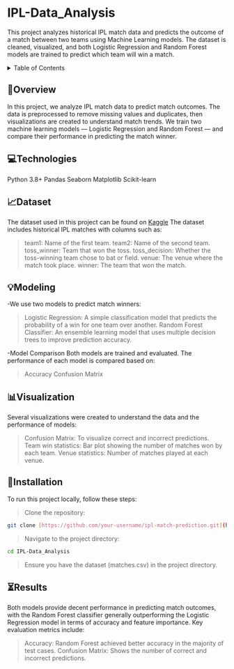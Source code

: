 # IPL-Data_Analysis
This project analyzes historical IPL match data and predicts the outcome of a match between two teams using Machine Learning models. The dataset is cleaned, visualized, and both Logistic Regression and Random Forest models are trained to predict which team will win a match.

<details>
<summary>Table of Contents</summary>
- [Overview](#Overview)
- [Technologies](#Technologies)
- [Dataset](#Dataset)
- [Modeling](#Modeling)
- [Visualization](#Visualization)
- [Installation](#Installation)
- [Results](#Results)
  
</details>

## 📑Overview
In this project, we analyze IPL match data to predict match outcomes. The data is preprocessed to remove missing values and duplicates, then visualizations are created to understand match trends. We train two machine learning models — Logistic Regression and Random Forest — and compare their performance in predicting the match winner.

## 💻Technologies
Python 3.8+
Pandas
Seaborn
Matplotlib
Scikit-learn

## 📈Dataset
The dataset used in this project can be found on [Kaggle](https://www.kaggle.com/) 
The dataset includes historical IPL matches with columns such as:
> team1: Name of the first team.
> team2: Name of the second team.
> toss_winner: Team that won the toss.
> toss_decision: Whether the toss-winning team chose to bat or field.
> venue: The venue where the match took place.
> winner: The team that won the match.

## 💡Modeling
-We use two models to predict match winners:
> Logistic Regression: A simple classification model that predicts the probability of a win for one team over another.
> Random Forest Classifier: An ensemble learning model that uses multiple decision trees to improve prediction accuracy.

-Model Comparison
Both models are trained and evaluated. The performance of each model is compared based on:
> Accuracy
> Confusion Matrix

## 📊Visualization
Several visualizations were created to understand the data and the performance of models:
>Confusion Matrix: To visualize correct and incorrect predictions.
>Team win statistics: Bar plot showing the number of matches won by each team.
>Venue statistics: Number of matches played at each venue.

## 📂Installation
To run this project locally, follow these steps:

> Clone the repository:
```bash
git clone [https://github.com/your-username/ipl-match-prediction.git](https://github.com/Chanchal1010/IPL-Data_Analysis)
```
> Navigate to the project directory:
```bash
cd IPL-Data_Analysis
```
> Ensure you have the dataset (matches.csv) in the project directory.

## ⏳Results
Both models provide decent performance in predicting match outcomes, with the Random Forest classifier generally outperforming the Logistic Regression model in terms of accuracy and feature importance.
Key evaluation metrics include:
> Accuracy: Random Forest achieved better accuracy in the majority of test cases.
> Confusion Matrix: Shows the number of correct and incorrect predictions.

